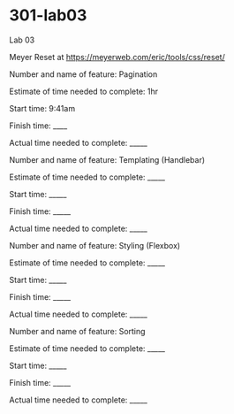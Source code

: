 # 301-lab03
Lab 03

Meyer Reset at https://meyerweb.com/eric/tools/css/reset/


Number and name of feature: Pagination

Estimate of time needed to complete: 1hr

Start time: 9:41am

Finish time: ____

Actual time needed to complete: _____




Number and name of feature: Templating (Handlebar)

Estimate of time needed to complete: _____

Start time: _____

Finish time: _____

Actual time needed to complete: _____




Number and name of feature: Styling (Flexbox)

Estimate of time needed to complete: _____

Start time: _____

Finish time: _____

Actual time needed to complete: _____





Number and name of feature: Sorting

Estimate of time needed to complete: _____

Start time: _____

Finish time: _____

Actual time needed to complete: _____
